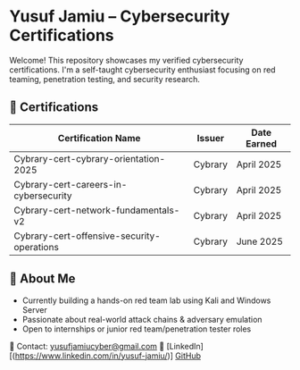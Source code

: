 # Yusuf Jamiu – Cybersecurity Certifications

Welcome! This repository showcases my verified cybersecurity certifications. I'm a self-taught cybersecurity enthusiast focusing on red teaming, penetration testing, and security research.

## 📜 Certifications

| Certification Name                               | Issuer         | Date Earned |
|--------------------------------------------------|----------------|--------------
| Cybrary-cert-cybrary-orientation-2025            | Cybrary        | April 2025  | Yusuf Jamiu cybrary-cert-careers-in-cybersecurity.pdf
| Cybrary-cert-careers-in-cybersecurity            | Cybrary        | April 2025  |
| Cybrary-cert-network-fundamentals-v2             | Cybrary        | April 2025  | 
| Cybrary-cert-offensive-security-operations       | Cybrary        | June 2025   |

## 📌 About Me

- Currently building a hands-on red team lab using Kali and Windows Server
- Passionate about real-world attack chains & adversary emulation
- Open to internships or junior red team/penetration tester roles

📧 Contact: yusufjamiucyber@gmail.com
🔗 [LinkedIn][(https://www.linkedin.com/in/yusuf-jamiu/)]
    [GitHub](https://github.com/jamiuyusuf)
